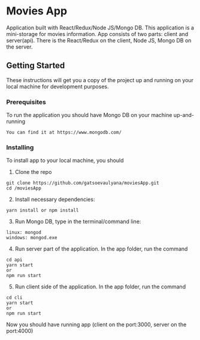 # Movies App 

Application built with React/Redux/Node JS/Mongo DB. This application is a mini-storage for movies information. App consists of two parts: client and server(api). There is the React/Redux on the client, Node JS, Mongo DB on the server.


## Getting Started

These instructions will get you a copy of the project up and running on your local machine for development purposes.

### Prerequisites

To run the application you should have Mongo DB on your machine up-and-running
```
You can find it at https://www.mongodb.com/
```
### Installing

To install app to your local machine, you should

1. Clone the repo

```
git clone https://github.com/gatsoevaulyana/moviesApp.git
cd /moviesApp

```
2. Install necessary dependencies:

```
yarn install or npm install
```

3. Run Mongo DB, type in the terminal/command line:

```
linux: mongod
windows: mongod.exe
```

4. Run server part of the application. In the app folder, run the command

```
cd api
yarn start
or
npm run start
```

5. Run client side of the application. In the app folder, run the command

```
cd cli
yarn start
or
npm run start
```


Now you should have running app (client on the port:3000, server on the port:4000)


